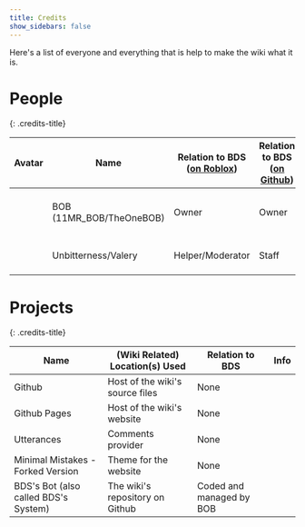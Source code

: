 ```yaml
---
title: Credits
show_sidebars: false
---
```


Here's a list of everyone and everything that is help to make the wiki what it is.

# People
{: .credits-title}

| Avatar | Name | Relation to BDS ([on Roblox](https://www.roblox.com/groups/8499452/-)) | Relation to BDS ([on Github](https://github.com/BOBDevStudio)) | Relation to the wiki | Info |
|-|-|-|-|-|-|
| <img class="credits-roblox-avatar" src="https://www.roblox.com/avatar-thumbnail/image?userId=241903094&width=420&height=420&format=png" alt=""> | BOB (11MR_BOB/TheOneBOB) | Owner | Owner | Owner + Maintainer + Moderator |  |
| <img class="credits-roblox-avatar" src="https://www.roblox.com/avatar-thumbnail/image?userId=1035672391&width=420&height=420&format=png" alt=""> | Unbitterness/Valery | Helper/Moderator | Staff | Maintainer + Moderator |  |

# Projects
{: .credits-title}

| Name | (Wiki Related) Location(s) Used | Relation to BDS | Info |
|-|-|-|-|
| Github | Host of the wiki's source files | None |  |
| Github Pages | Host of the wiki's website | None |  |
| Utterances | Comments provider | None |  |
| Minimal Mistakes - Forked Version | Theme for the website | None |  |
| BDS's Bot (also called BDS's System) | The wiki's repository on Github | Coded and managed by BOB |  |
